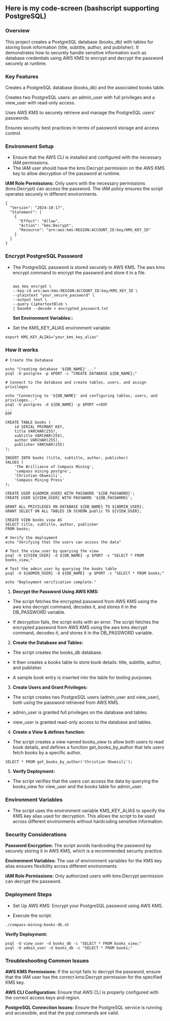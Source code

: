 ## Here is my code-screen (bashscript supporting PostgreSQL)

### Overview
This project creates a PostgreSQL database (books_db) with tables for storing book information (title, subtitle, author, and publisher). It demonstrates how to securely handle sensitive information such as database credentials using AWS KMS to encrypt and decrypt the password securely at runtime.

### Key Features
Creates a PostgreSQL database (books_db) and the associated books table.

Creates two PostgreSQL users: an admin_user with full privileges and a view_user with read-only access.

Uses AWS KMS to securely retrieve and manage the PostgreSQL users' passwords.

Ensures security best practices in terms of password storage and access control.


### Environment Setup
* Ensure that the AWS CLI is installed and configured with the necessary IAM permissions.
* The IAM user should have the kms:Decrypt permission on the AWS KMS key to allow decryption of the password at runtime.

**IAM Role Permissions:** Only users with the necessary permissions (kms:Decrypt) can access the password. The IAM policy ensures the script operates securely in different environments.

```
{
  "Version": "2024-10-17",
  "Statement": [
    {
      "Effect": "Allow",
      "Action": "kms:Decrypt",
      "Resource": "arn:aws:kms:REGION:ACCOUNT_ID:key/KMS_KEY_ID"
    }
  ]
}
```
### Encrypt PostgreSQL Password
* The PostgreSQL password is stored securely in AWS KMS. The aws kms encrypt command to encrypt the password and store it in a file.

  ```
  
  aws kms encrypt \
  --key-id arn:aws:kms:REGION:ACCOUNT_ID:key/KMS_KEY_ID \
  --plaintext "your_secure_password" \
  --output text \
  --query CiphertextBlob \
  | base64 --decode > encrypted_password.txt
  
  ```
  **Set Environment Variables::**

* Set the KMS_KEY_ALIAS environment variable:

```
export KMS_KEY_ALIAS="your_kms_key_alias"
```

### How it works

```
# Create the Database

echo "Creating database '${DB_NAME}'..."
psql -U postgres -p $PORT -c "CREATE DATABASE ${DB_NAME};"

# Connect to the database and create tables, users, and assign privileges

echo "Connecting to '${DB_NAME}' and configuring tables, users, and privileges..."
psql -U postgres -d ${DB_NAME} -p $PORT <<EOF
...
EOF

CREATE TABLE books (
    id SERIAL PRIMARY KEY,
    title VARCHAR(255),
    subtitle VARCHAR(255),
    author VARCHAR(255),
    publisher VARCHAR(255)
);

INSERT INTO books (title, subtitle, author, publisher)
VALUES (
    'The Brilliance of Compass Mining',
    'compass mining postgre',
    'Christian Okwesili',
    'Compass Mining Press'
);

CREATE USER ${ADMIN_USER} WITH PASSWORD '${DB_PASSWORD}';
CREATE USER ${VIEW_USER} WITH PASSWORD '${DB_PASSWORD}';

GRANT ALL PRIVILEGES ON DATABASE ${DB_NAME} TO ${ADMIN_USER};
GRANT SELECT ON ALL TABLES IN SCHEMA public TO ${VIEW_USER};

CREATE VIEW books_view AS
SELECT title, subtitle, author, publisher
FROM books;

# Verify the deployment
echo "Verifying that the users can access the data"

# Test the view_user by querying the view
psql -U ${VIEW_USER} -d ${DB_NAME} -p $PORT -c "SELECT * FROM books_view;"

# Test the admin_user by querying the books table
psql -U ${ADMIN_USER} -d ${DB_NAME} -p $PORT -c "SELECT * FROM books;"

echo "Deployment verification complete."

```

1. **Decrypt the Password Using AWS KMS:**


* The script fetches the encrypted password from AWS KMS using the aws kms decrypt command, decodes it, and stores it in the DB_PASSWORD variable.

* If decryption fails, the script exits with an error. The script fetches the encrypted password from AWS KMS using the aws kms decrypt command, decodes it, and stores it in the DB_PASSWORD variable.

2. **Create the Database and Tables:**


* The script creates the books_db database.

* It then creates a books table to store book details: title, subtitle, author, and publisher.

* A sample book entry is inserted into the table for testing purposes.


3. **Create Users and Grant Privileges:**

* The script creates two PostgreSQL users (admin_user and view_user), both using the password retrieved from AWS KMS.

* admin_user is granted full privileges on the database and tables.

* view_user is granted read-only access to the database and tables.


4. **Create a View & defines function:**


* The script creates a view named books_view to allow both users to read book details, and defines a function get_books_by_author that lets users fetch books by a specific author.

```
SELECT * FROM get_books_by_author('Christian Okwesili');

```

5. **Verify Deployment:**


* The script verifies that the users can access the data by querying the books_view for view_user and the books table for admin_user.


### Environment Variables 

* The script uses the environment variable KMS_KEY_ALIAS to specify the KMS key alias used for decryption. This allows the script to be used across different environments without hardcoding sensitive information.

### Security Considerations

**Password Encryption:** The script avoids hardcoding the password by securely storing it in AWS KMS, which is a recommended security practice.

**Environment Variables:** The use of environment variables for the KMS key alias ensures flexibility across different environments.

**IAM Role Permissions:** Only authorized users with kms:Decrypt permission can decrypt the password.


### Deployment Steps
* Set Up AWS KMS: Encrypt your PostgreSQL password using AWS KMS.

* Execute the script:
```
./compass-mining-books-db.sh
```
**Verify Deployment:**
```
psql -U view_user -d books_db -c "SELECT * FROM books_view;"
psql -U admin_user -d books_db -c "SELECT * FROM books;"
```


### Troubleshooting Common Issues
**AWS KMS Permissions:** If the script fails to decrypt the password, ensure that the IAM user has the correct kms:Decrypt permission for the specified KMS key.

**AWS CLI Configuration:** Ensure that AWS CLI is properly configured with the correct access keys and region.

**PostgreSQL Connection Issues:** Ensure the PostgreSQL service is running and accessible, and that the psql commands are valid.
